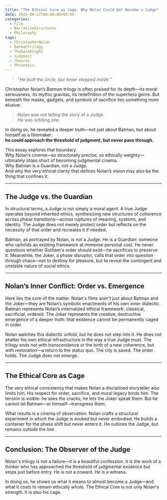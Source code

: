 ```yaml
---
title: "The Ethical Core as Cage: Why Nolan Could Not Become a Judge"
date: 2025-09-27T00:00:00+09:00
categories:
  - Film
  - NarrativeStructures
  - Philosophy
tags:
  - ChristopherNolan
  - BatmanTrilogy
  - TheDarkKnight
  - Judgment
  - Theoria
  - Phronesis
---
```


> *“He built the circle, but never stepped inside.”*

Christopher Nolan’s Batman trilogy is often praised for its depth—its moral seriousness, its mythic gravitas, its redefinition of the superhero genre. But beneath the masks, gadgets, and symbols of sacrifice lies something more elusive:

> Nolan was not telling the story of a Judge.  
> He was orbiting one.

In doing so, he revealed a deeper truth—not just about Batman, but about himself as a filmmaker:  
**he could approach the threshold of judgment, but never pass through.**

This essay explores that boundary.  
Why Nolan’s cinema—so structurally precise, so ethically weighty—ultimately stops short of becoming judgmental cinema.  
Why Batman is a Guardian, not a Judge.  
And why the very ethical clarity that defines Nolan’s vision may also be the thing that confines it.

---

## The Judge vs. the Guardian

In structural terms, a Judge is not simply a moral agent. A true Judge operates beyond inherited ethics, synthesizing new structures of coherence across phase transitions—across ruptures of meaning, systems, and identity. The Judge does not merely protect order but reflects on the necessity of that order and recreates it if needed.

Batman, as portrayed by Nolan, is not a Judge. He is a Guardian: someone who upholds an existing framework at immense personal cost. He never questions whether Gotham's order should exist—he sacrifices to preserve it. Meanwhile, the Joker, a phase disruptor, calls that order into question through chaos—not to destroy for pleasure, but to reveal the contingent and unstable nature of social ethics.

---

## Nolan’s Inner Conflict: Order vs. Emergence

Here lies the core of the matter. Nolan's films aren't just about Batman and the Joker—they are Nolan’s symbolic enactments of his own inner dialectic. Batman represents Nolan’s internalized ethical framework: classical, sacrificial, ordered. The Joker represents the creative, destructive emergence of a deeper truth: that existence cannot be permanently caged in order.

Nolan watches this dialectic unfold, but he does not step into it. He does not shatter his own ethical infrastructure in the way a true Judge must. The trilogy ends not with transcendence or the birth of a new coherence, but with restoration—a return to the status quo. The city is saved. The order holds. The Judge does not emerge.

---

## The Ethical Core as Cage

The very ethical consistency that makes Nolan a disciplined storyteller also limits him. His respect for order, sacrifice, and moral legacy binds him. The tension is visible: he sees the cracks; he lets the Joker speak them. But he cannot let Batman—or himself—transgress them.

What results is a cinema of observation. Nolan crafts a structural experiment in which the Judge is evoked but never embodied. He builds a container for the phase shift but never enters it. He outlines the Judge, but remains outside the line.

---

## Conclusion: The Observer of the Judge

Nolan's trilogy is not a failure—it is a beautiful confession. It is the work of a thinker who has approached the threshold of judgmental existence but stops just before entry. He is not a coward. He is a witness.

In doing so, he shows us what it means to almost become a Judge—and what it costs to remain ethically whole. The Ethical Core is not only Nolan's strength. It is also his cage.
